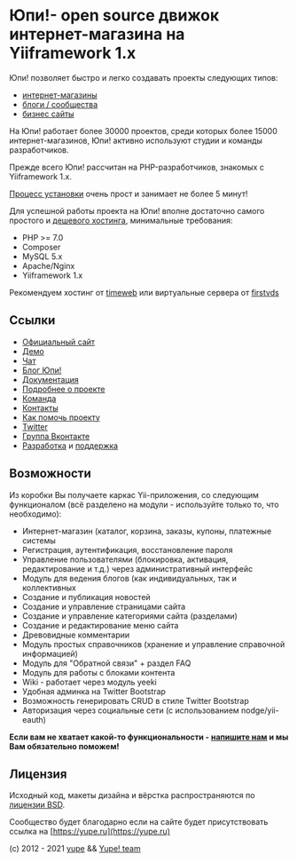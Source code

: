 
Юпи!- open source движок интернет-магазина на Yiiframework 1.x
==============================================================


Юпи! позволяет быстро и легко создавать проекты следующих типов:

* [интернет-магазины](https://yupe.ru/ecommerce)
* [блоги / сообщества](https://yupe.ru/ecommerce)
* [бизнес сайты](https://yupe.ru/ecommerce)


На Юпи! работает более 30000 проектов, среди которых более 15000 интернет-магазинов, Юпи! активно используют студии и команды разработчиков.

Прежде всего Юпи! рассчитан на PHP-разработчиков, знакомых с Yiiframework 1.x.


[Процесс установки](http://docs.yupe.ru/install/) очень прост и занимает не более 5 минут!

Для успешной работы проекта на Юпи! вполне достаточно самого простого и [дешевого хостинга](https://yupe.ru/service/hosting), минимальные требования:

* PHP >= 7.0
* Composer
* MySQL 5.x
* Apaсhe/Nginx
* Yiiframework 1.x

Рекомендуем хостинг от [timeweb](http://timeweb.com/ru/services/hosting/?i=28284) или виртуальные сервера от [firstvds](https://firstvds.ru/?from=442205)

Ссылки
------
* [Официальный сайт](https://yupe.ru/)
* [Демо](https://demo.yupe.ru/)  
* [Чат](https://t.me/yupe_team)
* [Блог Юпи!](https://yupe.ru/posts)
* [Документация](https://docs.yupe.ru/)
* [Подробнее о проекте](https://yupe.ru/about)
* [Команда](https://docs.yupe.ru/team/)
* [Контакты](https://yupe.ru/contacts)
* [Как помочь проекту](http://docs.yupe.ru/assistance.project/)
* [Twitter](https://twitter.com/#!/YupeCms)
* [Группа Вконтакте](https://vk.com/yupecms)
* [Разработка](https://yupe.ru/service/development) и [поддержка](https://yupe.ru/service/support)


Возможности
-----------

Из коробки Вы получаете каркас Yii-приложения, со следующим функционалом (всё разделено на модули - используйте только то, что необходимо):

* Интернет-магазин (каталог, корзина, заказы, купоны, платежные системы
* Регистрация, аутентификация, восстановление пароля
* Управление пользователями (блокировка, активация, редактирование и т.д.) через административный интерфейс
* Модуль для ведения блогов (как индивидуальных, так и коллективных
* Создание и публикация новостей
* Создание и управление страницами сайта
* Создание и управление категориями сайта (разделами)
* Создание и редактирование меню сайта
* Древовидные комментарии
* Модуль простых справочников (хранение и управление справочной информацией) 
* Модуль для "Обратной связи" + раздел FAQ
* Модуль для работы с блоками контента
* Wiki - работает через модуль yeeki
* Удобная админка на Twitter Bootstrap
* Возможность генерировать CRUD в стиле Twitter Bootstrap
* Авторизация через социальные сети (с использованием nodge/yii-eauth)

**Если вам не хватает какой-то функциональности - [напишите нам](https://yupe.ru/contacts) и мы Вам обязательно поможем!**


Лицензия
--------

Исходный код, макеты дизайна и вёрстка распространяются по [лицензии BSD](http://ru.wikipedia.org/wiki/%D0%9B%D0%B8%D1%86%D0%B5%D0%BD%D0%B7%D0%B8%D1%8F_BSD).

Сообщество будет благодарно если на сайте будет присутствовать ссылка на [https://yupe.ru](https://yupe.ru)

(c) 2012 - 2021 [yupe](https://yupe.ru) && [Yupe! team](https://yupe.ru)
